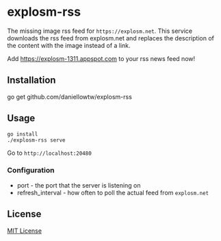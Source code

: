 # explosm-rss

The missing image rss feed for `https://explosm.net`. This service downloads the rss feed from explosm.net and replaces the description of the content with the image instead of a link.

Add <https://explosm-1311.appspot.com> to your rss news feed now!

## Installation

go get github.com/daniellowtw/explosm-rss

## Usage

```
go install
./explosm-rss serve
```

Go to `http://localhost:20480`

### Configuration

* port - the port that the server is listening on
* refresh_interval - how often to poll the actual feed from `explosm.net`

## License

[MIT License](http://choosealicense.com/licenses/mit/)